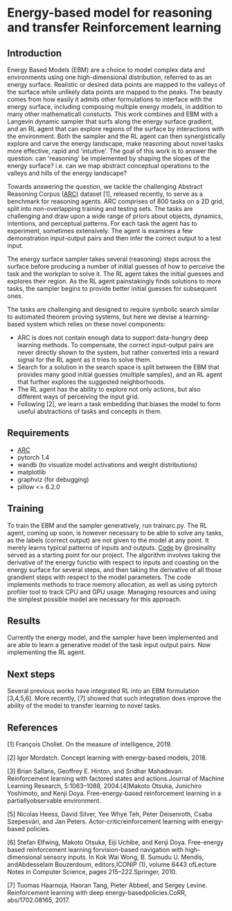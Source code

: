 # Energy-based model for reasoning and transfer Reinforcement learning

## Introduction

Energy Based Models (EBM) are a choice to model complex data and environments using one high-dimensional distribution, referred to as an energy surface. Realistic or desired data points are mapped to the valleys of the surface while unlikely data points are mapped to the peaks. The beauty comes from how easily it admits other formulations to interface with the energy surface, including composing multiple energy models, in addition to many other mathematicall constucts. This work combines and EBM with a Langevin dynamic sampler that surfs along the energy surface gradient, and an RL agent that can explore regions of the surface by interactions with the environment. Both the sampler and the RL agent can then synergistically  explore and carve the energy landscape, make reasoning about novel tasks more effective, rapid and 'intuitive'. The goal of this work is to answer the question: can 'reasoning' be implemented by shaping the slopes of the energy surface? i.e. can we map abstract conceptual operations to the valleys and hills of the energy landscape?

Towards answering the question, we tackle the challenging Abstract Reasoning Corpus ([ARC](https://github.com/fchollet/ARC/tree/1f68da7cf7c5b1849cef67f0e2d74680b42306a8)) dataset [1], released recently, to serve as a benchmark for reasoning agents. ARC comprises of 800 tasks on a 2D grid, split into non-overlapping training and testing sets. The tasks are challenging and draw upon a wide range of priors about objects, dynamics, intentions, and perceptual patterns. For each task the agent has to experiment, sometimes extensively. The agent is examines a few demonstration input-output pairs and then infer the correct output to a test input.

The energy surface sampler takes several (reasoning) steps across the surface before producing a number of initial guesses of how to perceive the task and the workplan to solve it. The RL agent takes the initial guesses and explores their region. As the RL agent painstakingly finds solutions to more tasks, the sampler begins to provide better initial guesses for subsequent ones.

The tasks are challenging and designed to require symbolic search similar to automated theorem proving systems, but here we devise a learning-based system which relies on these novel components:

- ARC is does not contain enough data to support data-hungry deep learning methods. To compensate, the correct input-output pairs are never directly shown to the system, but rather converted into a reward signal for the RL agent as it tries to solve them.
- Search for a solution in the search space is split between the EBM that provides many good initial guesses (multiple samples), and an RL agent that further explores the suggested neighborhoods.
- The RL agent has the ability to explore not only actions, but also different ways of perceiving the input grid.
- Following [2], we learn a task embedding that biases the model to form useful abstractions of tasks and concepts in them.

## Requirements

- [ARC](https://github.com/fchollet/ARC/tree/1f68da7cf7c5b1849cef67f0e2d74680b42306a8)
- pytorch 1.4
- wandb (to visualize model activations and weight distributions)
- matplotlib
- graphviz (for debugging)
- pillow <= 6.2.0

## Training

To train the EBM and the sampler generatively, run trainarc.py. The RL agent, coming up soon, is however necessary to be able to solve any tasks, as the labels (correct output) are not given to the model at any point. It merely learns typical patterns of inputs and outputs. [Code](https://github.com/rosinality/igebm-pytorch.git) by @rosinality served as a starting point for our project. The algorithm involves taking the derivative of the energy functio with respect to inputs and coasting on the energy surface for several steps, and then taking the derivative of all those grandient steps with respect to the model parameters. The code implements methods to trace memory allocation, as well as using pytorch profiler tool to track CPU and GPU usage. Managing resources and using the simplest possible model are necessary for this approach. 

## Results

Currently the energy model, and the sampler have been implemented and are able to learn a generative model of the task input output pairs. Now implementing the RL agent.

## Next steps

Several previous works have integrated RL into an EBM formulation [3,4,5,6]. More recently, [7] showed that such integration does improve the ability of the model to transfer learning to novel tasks.

## References

[1] François Chollet. On the measure of intelligence, 2019.

[2] Igor Mordatch. Concept learning with energy-based models, 2018.

[3] Brian Sallans, Geoffrey E. Hinton, and Sridhar Mahadevan. Reinforcement learning with factored states and actions.Journal of Machine Learning Research, 5:1063–1088, 2004.[4]Makoto Otsuka, Junichiro Yoshimoto, and Kenji Doya. Free-energy-based reinforcement learning in a partiallyobservable environment.

[5] Nicolas Heess, David Silver, Yee Whye Teh, Peter Deisenroth, Csaba Szepesvári, and Jan Peters.  Actor-criticreinforcement learning with energy-based policies.

[6] Stefan Elfwing, Makoto Otsuka, Eiji Uchibe, and Kenji Doya.  Free-energy based reinforcement learning forvision-based navigation with high-dimensional sensory inputs.  In Kok Wai Wong, B. Sumudu U. Mendis, andAbdesselam Bouzerdoum, editors,ICONIP (1), volume 6443 ofLecture Notes in Computer Science, pages 215–222.Springer, 2010.

[7] Tuomas Haarnoja, Haoran Tang, Pieter Abbeel, and Sergey Levine. Reinforcement learning with deep energy-basedpolicies.CoRR, abs/1702.08165, 2017.
